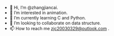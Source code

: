 - 👋 Hi, I’m @zhangjiancai.
- 👀 I’m interested in animation.
- 🌱 I’m currently learning C and Python.
- 💞️ I’m looking to collaborate on data structure.
- 📫 How to reach me zjc20030329@outlook.com .

<!---
zhangjiancai/zhangjiancai is a ✨ special ✨ repository because its `README.md` (this file) appears on your GitHub profile.
You can click the Preview link to take a look at your changes.
--->
